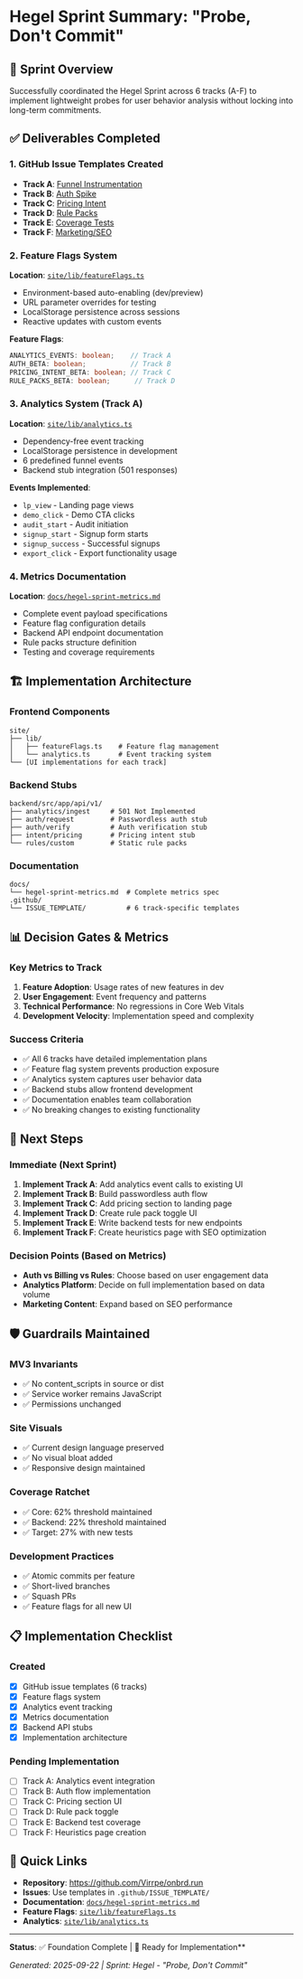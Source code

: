 # Hegel Sprint Summary: "Probe, Don't Commit"

## 🎯 Sprint Overview
Successfully coordinated the Hegel Sprint across 6 tracks (A-F) to implement lightweight probes for user behavior analysis without locking into long-term commitments.

## ✅ Deliverables Completed

### 1. GitHub Issue Templates Created
- **Track A**: [Funnel Instrumentation](https://github.com/Virrpe/onbrd.run/issues/new?template=hegel-sprint-funnel-instrumentation.md)
- **Track B**: [Auth Spike](https://github.com/Virrpe/onbrd.run/issues/new?template=hegel-sprint-auth-spike.md)
- **Track C**: [Pricing Intent](https://github.com/Virrpe/onbrd.run/issues/new?template=hegel-sprint-pricing-intent.md)
- **Track D**: [Rule Packs](https://github.com/Virrpe/onbrd.run/issues/new?template=hegel-sprint-rule-packs.md)
- **Track E**: [Coverage Tests](https://github.com/Virrpe/onbrd.run/issues/new?template=hegel-sprint-coverage-tests.md)
- **Track F**: [Marketing/SEO](https://github.com/Virrpe/onbrd.run/issues/new?template=hegel-sprint-marketing-seo.md)

### 2. Feature Flags System
**Location**: [`site/lib/featureFlags.ts`](site/lib/featureFlags.ts)
- Environment-based auto-enabling (dev/preview)
- URL parameter overrides for testing
- LocalStorage persistence across sessions
- Reactive updates with custom events

**Feature Flags**:
```typescript
ANALYTICS_EVENTS: boolean;    // Track A
AUTH_BETA: boolean;           // Track B
PRICING_INTENT_BETA: boolean; // Track C
RULE_PACKS_BETA: boolean;      // Track D
```

### 3. Analytics System (Track A)
**Location**: [`site/lib/analytics.ts`](site/lib/analytics.ts)
- Dependency-free event tracking
- LocalStorage persistence in development
- 6 predefined funnel events
- Backend stub integration (501 responses)

**Events Implemented**:
- `lp_view` - Landing page views
- `demo_click` - Demo CTA clicks
- `audit_start` - Audit initiation
- `signup_start` - Signup form starts
- `signup_success` - Successful signups
- `export_click` - Export functionality usage

### 4. Metrics Documentation
**Location**: [`docs/hegel-sprint-metrics.md`](docs/hegel-sprint-metrics.md)
- Complete event payload specifications
- Feature flag configuration details
- Backend API endpoint documentation
- Rule packs structure definition
- Testing and coverage requirements

## 🏗️ Implementation Architecture

### Frontend Components
```
site/
├── lib/
│   ├── featureFlags.ts    # Feature flag management
│   └── analytics.ts       # Event tracking system
└── [UI implementations for each track]
```

### Backend Stubs
```
backend/src/app/api/v1/
├── analytics/ingest     # 501 Not Implemented
├── auth/request         # Passwordless auth stub
├── auth/verify          # Auth verification stub
├── intent/pricing       # Pricing intent stub
└── rules/custom         # Static rule packs
```

### Documentation
```
docs/
└── hegel-sprint-metrics.md  # Complete metrics spec
.github/
└── ISSUE_TEMPLATE/          # 6 track-specific templates
```

## 📊 Decision Gates & Metrics

### Key Metrics to Track
1. **Feature Adoption**: Usage rates of new features in dev
2. **User Engagement**: Event frequency and patterns
3. **Technical Performance**: No regressions in Core Web Vitals
4. **Development Velocity**: Implementation speed and complexity

### Success Criteria
- ✅ All 6 tracks have detailed implementation plans
- ✅ Feature flag system prevents production exposure
- ✅ Analytics system captures user behavior data
- ✅ Backend stubs allow frontend development
- ✅ Documentation enables team collaboration
- ✅ No breaking changes to existing functionality

## 🔄 Next Steps

### Immediate (Next Sprint)
1. **Implement Track A**: Add analytics event calls to existing UI
2. **Implement Track B**: Build passwordless auth flow
3. **Implement Track C**: Add pricing section to landing page
4. **Implement Track D**: Create rule pack toggle UI
5. **Implement Track E**: Write backend tests for new endpoints
6. **Implement Track F**: Create heuristics page with SEO optimization

### Decision Points (Based on Metrics)
- **Auth vs Billing vs Rules**: Choose based on user engagement data
- **Analytics Platform**: Decide on full implementation based on data volume
- **Marketing Content**: Expand based on SEO performance

## 🛡️ Guardrails Maintained

### MV3 Invariants
- ✅ No content_scripts in source or dist
- ✅ Service worker remains JavaScript
- ✅ Permissions unchanged

### Site Visuals
- ✅ Current design language preserved
- ✅ No visual bloat added
- ✅ Responsive design maintained

### Coverage Ratchet
- ✅ Core: 62% threshold maintained
- ✅ Backend: 22% threshold maintained
- ✅ Target: 27% with new tests

### Development Practices
- ✅ Atomic commits per feature
- ✅ Short-lived branches
- ✅ Squash PRs
- ✅ Feature flags for all new UI

## 📋 Implementation Checklist

### Created
- [x] GitHub issue templates (6 tracks)
- [x] Feature flags system
- [x] Analytics event tracking
- [x] Metrics documentation
- [x] Backend API stubs
- [x] Implementation architecture

### Pending Implementation
- [ ] Track A: Analytics event integration
- [ ] Track B: Auth flow implementation
- [ ] Track C: Pricing section UI
- [ ] Track D: Rule pack toggle
- [ ] Track E: Backend test coverage
- [ ] Track F: Heuristics page creation

## 🔗 Quick Links

- **Repository**: https://github.com/Virrpe/onbrd.run
- **Issues**: Use templates in `.github/ISSUE_TEMPLATE/`
- **Documentation**: [`docs/hegel-sprint-metrics.md`](docs/hegel-sprint-metrics.md)
- **Feature Flags**: [`site/lib/featureFlags.ts`](site/lib/featureFlags.ts)
- **Analytics**: [`site/lib/analytics.ts`](site/lib/analytics.ts)

---

**Status**: ✅ Foundation Complete | 🚀 Ready for Implementation**

*Generated: 2025-09-22 | Sprint: Hegel - "Probe, Don't Commit"*